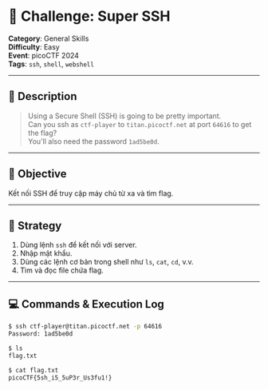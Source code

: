 # 🧩 Challenge: Super SSH

**Category**: General Skills  
**Difficulty**: Easy  
**Event**: picoCTF 2024  
**Tags**: `ssh`, `shell`, `webshell`

---

## 📝 Description

> Using a Secure Shell (SSH) is going to be pretty important.  
> Can you ssh as `ctf-player` to `titan.picoctf.net` at port `64616` to get the flag?  
> You'll also need the password `1ad5be0d`.

---

## 🎯 Objective

Kết nối SSH để truy cập máy chủ từ xa và tìm flag.

---

## 🧠 Strategy

1. Dùng lệnh `ssh` để kết nối với server.
2. Nhập mật khẩu.
3. Dùng các lệnh cơ bản trong shell như `ls`, `cat`, `cd`, v.v.
4. Tìm và đọc file chứa flag.

---

## 💻 Commands & Execution Log

```bash
$ ssh ctf-player@titan.picoctf.net -p 64616
Password: 1ad5be0d

$ ls
flag.txt

$ cat flag.txt
picoCTF{5sh_i5_5uP3r_Us3fu1!}
